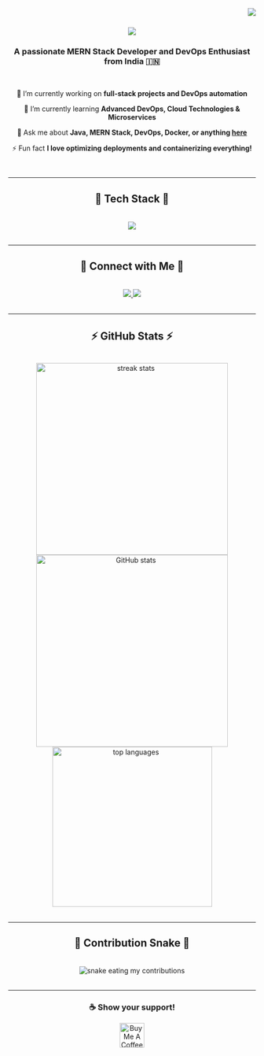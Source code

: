 <img align="right" src="https://visitor-badge.laobi.icu/badge?page_id=karan-webdeveloper.karan-webdeveloper" />

<h1 align="center">
  <img src="https://readme-typing-svg.herokuapp.com/?font=Righteous&size=35&center=true&vCenter=true&width=500&height=70&duration=4000&lines=Hi+There!+👋;+I'm+Karan+S!;+MERN+Developer+and+DevOps+Engineer" />
</h1>

<h3 align="center">A passionate MERN Stack Developer and DevOps Enthusiast from India 🇮🇳</h3>

<br/>

<div align="center">

🔭 I’m currently working on **full-stack projects and DevOps automation**

🌱 I’m currently learning **Advanced DevOps, Cloud Technologies & Microservices**

💬 Ask me about **Java, MERN Stack, DevOps, Docker, or anything [here](https://github.com/karan-webdeveloper/karan-webdeveloper/issues)**

⚡ Fun fact **I love optimizing deployments and containerizing everything!**

</div>

<br/>
<hr/>

<h2 align="center">🌟 Tech Stack 🌟</h2>
<br/>
<div align="center">
    <img src="https://skillicons.dev/icons?i=html,css,javascript,react,nodejs,express,mongodb,mysql,java,docker,git,linux,redux,bootstrap,vscode" />
</div>

<br/>
<hr/>

<h2 align="center">🔗 Connect with Me 🔗</h2>
<br/>
<div align="center">
  <a href="mailto:karansuresh.info@gmail.com">
    <img src="https://img.shields.io/badge/Gmail-333333?style=for-the-badge&logo=gmail&logoColor=red" />
  </a>
  <a href="https://linkedin.com/in/karan-webdeveloper" target="_blank">
    <img src="https://img.shields.io/badge/LinkedIn-0077B5?style=for-the-badge&logo=linkedin&logoColor=white" />
  </a>
</div>

<br/>
<hr/>

<h2 align="center">⚡ GitHub Stats ⚡</h2>
<br/>
<div align="center">
  <img width=390 src="https://github-readme-streak-stats.herokuapp.com?user=karan-webdeveloper&theme=react&hide_border=false" alt="streak stats"/>
  <img width=390 src="https://github-readme-stats.vercel.app/api?username=karan-webdeveloper&show_icons=true&theme=react&rank_icon=github&border_radius=10" alt="GitHub stats" />
  <br/>
  <img width=325 src="https://github-readme-stats.vercel.app/api/top-langs/?username=karan-webdeveloper&langs_count=8&layout=compact&theme=react&border_radius=10&hide=html,css" alt="top languages" />
</div>

<br/>
<hr/>

<h2 align="center">🐍 Contribution Snake 🐍</h2>
<br/>
<div align="center">
  <img alt="snake eating my contributions" src="https://raw.githubusercontent.com/karan-webdeveloper/karan-webdeveloper/output/github-contribution-grid-snake.svg" />
</div>

<br/>
<hr/>

<div align="center">
  <h3>☕ Show your support!</h3>
  <a href="https://www.buymeacoffee.com/karansuresh" target="_blank">
    <img height="50" src="https://cdn.buymeacoffee.com/buttons/v2/default-yellow.png" alt="Buy Me A Coffee" />
  </a>
</div>

